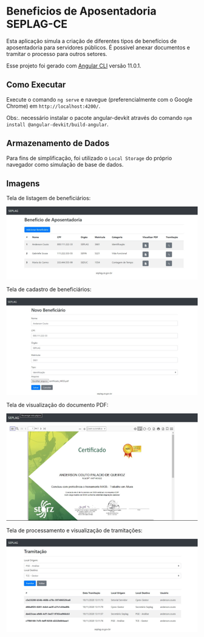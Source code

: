 # Beneficios de Aposentadoria SEPLAG-CE

Esta aplicação simula a criação de diferentes tipos de benefícios de aposentadoria para servidores públicos.
É possivel anexar documentos e tramitar o processo para outros setores.

Esse projeto foi gerado com [Angular CLI](https://github.com/angular/angular-cli) versão 11.0.1.

## Como Executar

Execute o comando `ng serve` e navegue (preferencialmente com o Google Chrome) em `http://localhost:4200/`.

Obs:. necessário instalar o pacote angular-devkit através do comando `npm install @angular-devkit/build-angular`.

## Armazenamento de Dados

Para fins de simplificação, foi utilizado o `Local Storage` do próprio navegador como simulação de base de dados.

## Imagens

Tela de listagem de beneficiários:

![Screenshot](imagens/1.jpg)

Tela de cadastro de beneficiários:

![Screenshot](imagens/2.jpg)

Tela de visualização do documento PDF:

![Screenshot](imagens/3.jpg)

Tela de processamento e visualização de tramitações:

![Screenshot](imagens/4.jpg)